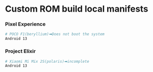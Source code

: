 # Custom ROM build local manifests

### Pixel Experience ###

```bash
# POCO F1(beryllium)➡Does not boot the system
Android 13

```

### Project Elixir ###

```bash
# Xiaomi Mi Mix 2S(polaris)➡incomplete
Android 13

```
